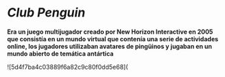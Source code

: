 # *Club Penguin*

**Era un juego multijugador creado por New Horizon Interactive en 2005 que consistía en un mundo virtual que contenía una serie de actividades online, los jugadores utilizaban avatares de pingüinos  y jugaban en un mundo abierto de temática antártica**

![5d4f7ba4c03889f6a82c9c80f0dd5e68](
